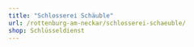 ```yaml
---
title: "Schlosserei Schäuble"
url: /rottenburg-am-neckar/schlosserei-schaeuble/
shop: Schlüsseldienst
---
```

